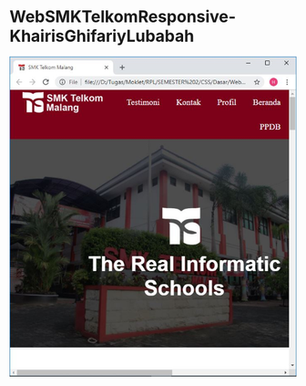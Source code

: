 # WebSMKTelkomResponsive-KhairisGhifariyLubabah
![alt text](https://github.com/KGLubabah/WebSMKTelkomResponsive-KhairisGhifariyLubabah/blob/master/Responsive.JPG)
